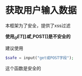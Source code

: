# 获取用户输入数据
本框架为了安全，提供了xss过滤

**使用$_GET[]或$_POST[]是不安全的**

建议使用

```php
$safe = input("get或POST字段");
```

这个函数是安全的